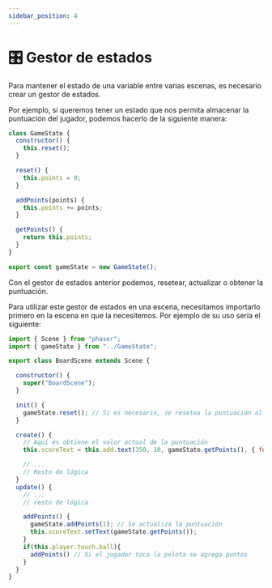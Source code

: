 ```yaml
---
sidebar_position: 4
---
```


# 🎛️ Gestor de estados

Para mantener el estado de una variable entre varias escenas, es necesario crear un gestor de estados.

Por ejemplo, si queremos tener un estado que nos permita almacenar la puntuación del jugador, podemos hacerlo de la siguiente manera:

```js
class GameState {
  constructor() {
    this.reset();
  }

  reset() {
    this.points = 0;
  }

  addPoints(points) {
    this.points += points;
  }

  getPoints() {
    return this.points;
  }
}

export const gameState = new GameState();
```

Con el gestor de estados anterior podemos, resetear, actualizar o obtener la puntuación.

Para utilizar este gestor de estados en una escena, necesitamos importarlo primero en la escena en que la necesitemos. Por ejemplo de su uso sería el siguiente:

```js
import { Scene } from "phaser";
import { gameState } from "../GameState";

export class BoardScene extends Scene {

  constructor() {
    super("BoardScene");
  }

  init() {
    gameState.reset(); // Si es necesario, se resetea la puntuación al inicio.
  }

  create() {
    // Aquí es obtiene el valor actual de la puntuación
    this.scoreText = this.add.text(350, 10, gameState.getPoints(), { fontSize: '24px', fontFamily: 'monospace' });

    // ...
    // Resto de lógica
  }
  update() {
    // ...
    // resto de lógica

    addPoints() {
      gameState.addPoints(1); // Se actualiza la puntuación
      this.scoreText.setText(gameState.getPoints());
    }
    if(this.player.touch.ball){
      addPoints() // Si el jugador toca la pelota se agrega puntos
    }
  }
}
```
